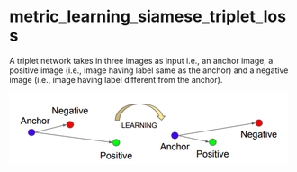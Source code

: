 # metric_learning_siamese_triplet_loss

A triplet network takes in three images as input i.e., an anchor image, a positive image (i.e., image having label same as the anchor) and a negative image (i.e., image having label different from the anchor). <br>

![](images/anchor_negative_positive.png)
